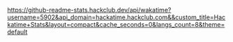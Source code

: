 
https://github-readme-stats.hackclub.dev/api/wakatime?username=5902&api_domain=hackatime.hackclub.com&&custom_title=Hackatime+Stats&layout=compact&cache_seconds=0&langs_count=8&theme=default
